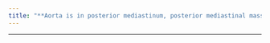 ```yaml
---
title: "**Aorta is in posterior mediastinum, posterior mediastinal mass would silhouette the aorta"
---
```

***

